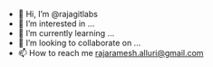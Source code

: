 - 👋 Hi, I’m @rajagitlabs
- 👀 I’m interested in ...
- 🌱 I’m currently learning ...
- 💞️ I’m looking to collaborate on ...
- 📫 How to reach me rajaramesh.alluri@gmail.com

<!---
rajagitlabs/rajagitlabs is a ✨ special ✨ repository because its `README.md` (this file) appears on your GitHub profile.
You can click the Preview link to take a look at your changes.
--->
